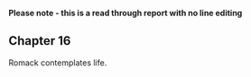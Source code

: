 **Please note - this is a read through report with no line editing**

## Chapter 16
Romack contemplates life. 